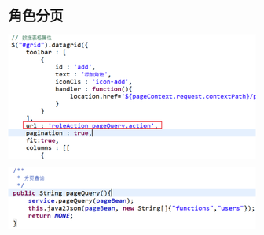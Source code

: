 # 角色分页

![](../../../.gitbook/assets/image%20%2830%29.png)

![](../../../.gitbook/assets/image%20%2829%29.png)

